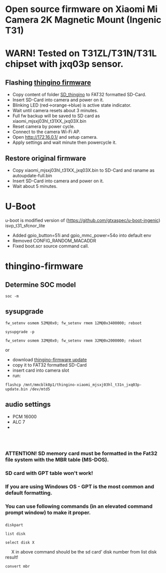 # Open source firmware on Xiaomi Mi Camera 2K Magnetic Mount (Ingenic T31)
# WARN! Tested on T31ZL/T31N/T31L chipset with jxq03p sensor.
## Flashing [thingino firmware](https://github.com/themactep/thingino-firmware)

- Copy content of folder [SD_thingino](/SD_thingino) to FAT32 formatted SD-Card.
- Insert SD-Card into camera and power on it.
- Blinking LED (red->orange->blue) is active state indicator.
- Wait until camera resets about 3 minutes.
- Full fw backup will be saved to SD card as xiaomi_mjsxj03hl_t31XX_jxq03X.bin
- Reset camera by power cycle.
- Connect to the camera Wi-Fi AP.
- Open http://172.16.0.1/ and setup camera.
- Apply settings and wait minute then powercycle it.

## Restore original firmware
- Copy xiaomi_mjsxj03hl_t31XX_jxq03X.bin to SD-Card and raname as autoupdate-full.bin
- Insert SD-Card into camera and power on it.
- Wait about 5 minutes.

# U-Boot
u-boot is modified version of (https://github.com/gtxaspec/u-boot-ingenic) isvp_t31_sfcnor_lite
- Added gpio_button=51i and gpio_mmc_power=54o into default env
- Removed CONFIG_RANDOM_MACADDR
- Fixed boot.scr source command call.

# thingino-firmware
## Determine SOC model
```
soc -m
```
## sysupgrade
```
fw_setenv osmem 52M@0x0; fw_setenv rmem 12M@0x3400000; reboot
```
```
sysupgrade -p
```
```
fw_setenv osmem 32M@0x0; fw_setenv rmem 32M@0x2000000; reboot
```
or
- download [thingino-firmware update](https://github.com/themactep/thingino-firmware/releases/download/firmware_update/thingino-xiaomi_mjsxj03hl_t31n_jxq03p-update.bin)
- copy it to FAT32 formatted SD-Card
- insert card into camera slot
- run:
```
flashcp /mnt/mmcblk0p1/thingino-xiaomi_mjsxj03hl_t31n_jxq03p-update.bin /dev/mtd5
```

 ## audio settings
 - PCM 16000
 - ALC 7
 - 

### &nbsp;  
### ATTENTION! SD memory card must be formatted in the Fat32 file system with the **MBR** table (MS-DOS).
### SD card with GPT table won't work!
### If you are using Windows OS - GPT is the most common and default formatting.
### You can use following commands (in an elevated command prompt window) to make it proper.
###  
```
diskpart
```
```
list disk
```
```
select disk X
```
&nbsp;&nbsp;&nbsp;&nbsp; X in above command should be the sd card' disk number from list disk result!
```
convert mbr
```
### 
